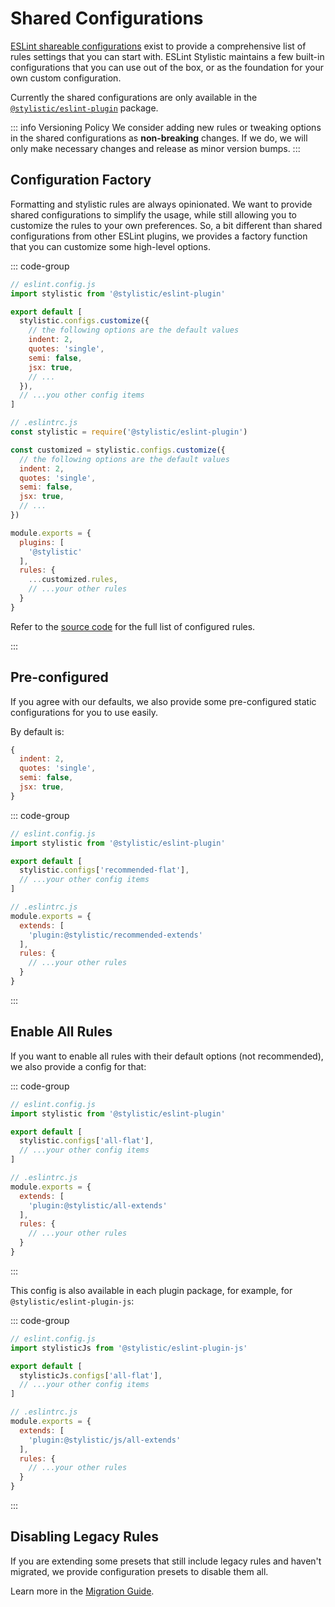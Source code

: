 # Shared Configurations

[ESLint shareable configurations](https://eslint.org/docs/latest/extend/shareable-configs) exist to provide a comprehensive list of rules settings that you can start with. ESLint Stylistic maintains a few built-in configurations that you can use out of the box, or as the foundation for your own custom configuration.

Currently the shared configurations are only available in the [`@stylistic/eslint-plugin`](/packages/default) package.

::: info Versioning Policy
We consider adding new rules or tweaking options in the shared configurations as **non-breaking** changes. If we do, we will only make necessary changes and release as minor version bumps.
:::

## Configuration Factory

Formatting and stylistic rules are always opinionated. We want to provide shared configurations to simplify the usage, while still allowing you to customize the rules to your own preferences. So, a bit different than shared configurations from other ESLint plugins, we provides a factory function that you can customize some high-level options.

::: code-group

```js [Flat Config]
// eslint.config.js
import stylistic from '@stylistic/eslint-plugin'

export default [
  stylistic.configs.customize({
    // the following options are the default values
    indent: 2,
    quotes: 'single',
    semi: false,
    jsx: true,
    // ...
  }),
  // ...you other config items
]
```

```js [Legacy Config]
// .eslintrc.js
const stylistic = require('@stylistic/eslint-plugin')

const customized = stylistic.configs.customize({
  // the following options are the default values
  indent: 2,
  quotes: 'single',
  semi: false,
  jsx: true,
  // ...
})

module.exports = {
  plugins: [
    '@stylistic'
  ],
  rules: {
    ...customized.rules,
    // ...your other rules
  }
}
```

Refer to the [source code](https://github.com/eslint-stylistic/eslint-stylistic/blob/main/packages/eslint-plugin/configs/customize.ts) for the full list of configured rules.

:::

## Pre-configured

If you agree with our defaults, we also provide some pre-configured static configurations for you to use easily.

By default is:

```js
{
  indent: 2,
  quotes: 'single',
  semi: false,
  jsx: true,
}
```

::: code-group

```js [Flat Config]
// eslint.config.js
import stylistic from '@stylistic/eslint-plugin'

export default [
  stylistic.configs['recommended-flat'],
  // ...your other config items
]
```

```js [Legacy Config]
// .eslintrc.js
module.exports = {
  extends: [
    'plugin:@stylistic/recommended-extends'
  ],
  rules: {
    // ...your other rules
  }
}
```

:::

## Enable All Rules

If you want to enable all rules with their default options (not recommended), we also provide a config for that:

::: code-group

```js [Flat Config]
// eslint.config.js
import stylistic from '@stylistic/eslint-plugin'

export default [
  stylistic.configs['all-flat'],
  // ...your other config items
]
```

```js [Legacy Config]
// .eslintrc.js
module.exports = {
  extends: [
    'plugin:@stylistic/all-extends'
  ],
  rules: {
    // ...your other rules
  }
}
```

:::

This config is also available in each plugin package, for example, for `@stylistic/eslint-plugin-js`:

::: code-group

```js [Flat Config]
// eslint.config.js
import stylisticJs from '@stylistic/eslint-plugin-js'

export default [
  stylisticJs.configs['all-flat'],
  // ...your other config items
]
```

```js [Legacy Config]
// .eslintrc.js
module.exports = {
  extends: [
    'plugin:@stylistic/js/all-extends'
  ],
  rules: {
    // ...your other rules
  }
}
```

:::

## Disabling Legacy Rules

If you are extending some presets that still include legacy rules and haven't migrated, we provide configuration presets to disable them all.

Learn more in the [Migration Guide](/guide/migration#disable-legacy-rules).
